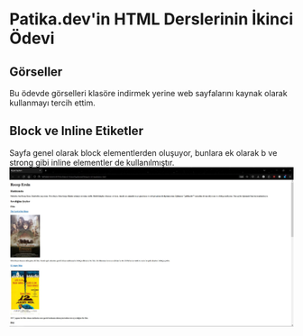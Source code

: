 # Patika.dev'in HTML Derslerinin İkinci Ödevi

## Görseller

Bu ödevde görselleri klasöre indirmek yerine web sayfalarını kaynak olarak kullanmayı tercih ettim.

## Block ve Inline Etiketler

Sayfa genel olarak block elementlerden oluşuyor, bunlara ek olarak b ve strong gibi inline elementler de kullanılmıştır.
![First Web Page Part 2](/FrontendBeginner/HTML/2-SayfayiDetaylandirma/IlkWebSayfamizIkinciKisim.jpg "First Web Page Part 2")
